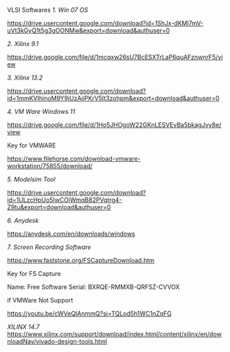 VLSI Softwares 
*1. Win 07 OS*

https://drive.usercontent.google.com/download?id=1ShJx-dKMl7mV-uVt3kGyQ1t5g3gOONMw&export=download&authuser=0


*2. Xilinx 9.1*

https://drive.google.com/file/d/1mcqxw26sU7BcESXTrLaP6quAFznwnrF5/view

*3. Xilinx 13.2*

https://drive.usercontent.google.com/download?id=1mmKVIhinoM9Y9jUzAiiPKrV5It3zohpm&export=download&authuser=0


*4. VM Ware Windows 11*

https://drive.google.com/file/d/1Ho5JHOgoW22GKnLESVEvBa5bkagJvy8e/view


Key for VMWARE 

https://www.filehorse.com/download-vmware-workstation/75855/download/

*5. Modelsim Tool*


https://drive.usercontent.google.com/download?id=1ULzcHpUo5IwCOjWmqB82PVqtrg4-Z9tu&export=download&authuser=0


*6. Anydesk*

https://anydesk.com/en/downloads/windows

*7. Screen Recording Software*

https://www.faststone.org/FSCaptureDownload.htm


Key for FS Capture 

Name: Free Software
Serial: BXRQE-RMMXB-QRFSZ-CVVOX



if VMWare Not Support 




https://youtu.be/cWVeQIAnmmQ?si=TQLod5h1WC1nZqFG

*XILINX 14.7*
https://www.xilinx.com/support/download/index.html/content/xilinx/en/downloadNav/vivado-design-tools.html
